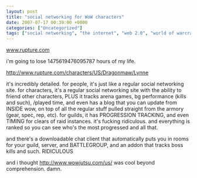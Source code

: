```yaml
---
layout: post
title: "social networking for WoW characters"
date: 2007-07-17 00:39:00 +0000
categories: ["Uncategorized"]
tags: ["social networking", "the internet", "web 2.0", "world of warcraft"]
---
```


www.rupture.com

i'm going to lose 1475619476095787 hours of my life.

http://www.rupture.com/characters/US/Dragonmaw/Lynne

it's incredibly detailed. for people, it's just like a regular social networking site. for characters, it's a regular social networking site with the ability to friend other characters, PLUS it tracks arena games, bg performance (kills and such), /played time, and even has a blog that you can update from INSIDE wow, on top of all the regular stuff pulled straight from the armory (gear, spec, rep, etc). for guilds, it has PROGRESSION TRACKING, and even TIMING for clears of raid instances. it's fucking ridiculous. and everything is ranked so you can see who's the most progressed and all that.

and there's a downloadable chat client that automatically puts you in rooms for your guild, server, and BATTLEGROUP, and an addon that tracks boss kills and such. RIDICULOUS

and i thought http://www.wowjutsu.com/us/ was cool beyond comprehension. damn.